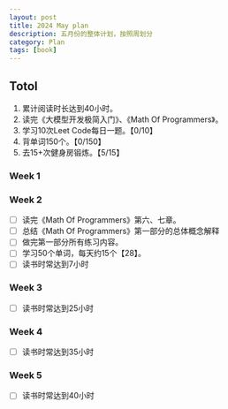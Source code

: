 ```yaml
---
layout: post
title: 2024 May plan
description: 五月份的整体计划，按照周划分
category: Plan
tags: [book]
---
```


## Totol

1. 累计阅读时长达到40小时。
2. 读完《大模型开发极简入门》、《Math Of Programmers》。
3. 学习10次Leet Code每日一题。【0/10】
4. 背单词150个。【0/150】
5. 去15+次健身房锻炼。【5/15】

### Week 1
### Week 2

   - [ ] 读完《Math Of Programmers》第六、七章。
   - [ ] 总结《Math Of Programmers》第一部分的总体概念解释
   - [ ] 做完第一部分所有练习内容。
   - [ ] 学习50个单词，每天约15个【28】。
   - [ ] 读书时常达到7小时

### Week 3

   - [ ] 读书时常达到25小时

### Week 4

   - [ ] 读书时常达到35小时

### Week 5

   - [ ] 读书时常达到40小时